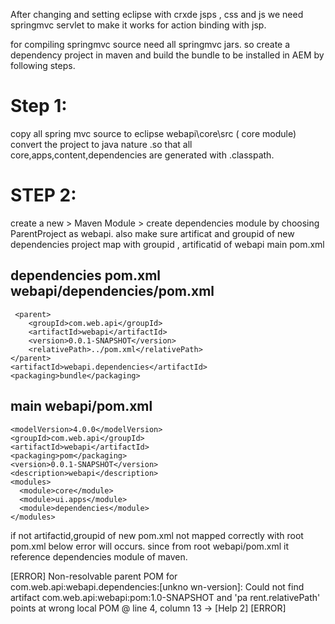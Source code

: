 After changing and setting eclipse with crxde jsps , css and js
we need springmvc servlet to make it works for action binding with jsp.

for compiling springmvc source need all springmvc jars. so create a dependency project in maven
and build the bundle to be installed in AEM by following steps.

Step 1:
========
copy all spring mvc source to eclipse webapi\core\src ( core module) 
convert the project to java nature .so that all core,apps,content,dependencies are
generated with .classpath.


STEP 2:
======

create a new > Maven Module > create dependencies module by choosing ParentProject as webapi.
also make sure artificat and groupid of new dependencies project map with
groupid , artificatid of webapi main pom.xml

dependencies pom.xml
webapi/dependencies/pom.xml
---------------------------

     <parent>
        <groupId>com.web.api</groupId>
 		<artifactId>webapi</artifactId>
        <version>0.0.1-SNAPSHOT</version>
        <relativePath>../pom.xml</relativePath>
    </parent>
    <artifactId>webapi.dependencies</artifactId>
    <packaging>bundle</packaging>
    
    
    
main webapi/pom.xml
-------------------
    <modelVersion>4.0.0</modelVersion>
    <groupId>com.web.api</groupId>
    <artifactId>webapi</artifactId>
    <packaging>pom</packaging>
    <version>0.0.1-SNAPSHOT</version>
    <description>webapi</description>
    <modules>
      <module>core</module>
      <module>ui.apps</module>
      <module>dependencies</module>
    </modules>

if not artifactid,groupid of new pom.xml not mapped correctly with root pom.xml below
error will occurs. since from root webapi/pom.xml it reference dependencies module of maven.

[ERROR]     Non-resolvable parent POM for com.web.api:webapi.dependencies:[unkno
wn-version]: Could not find artifact com.web.api:webapi:pom:1.0-SNAPSHOT and 'pa
rent.relativePath' points at wrong local POM @ line 4, column 13 -> [Help 2]
[ERROR]



